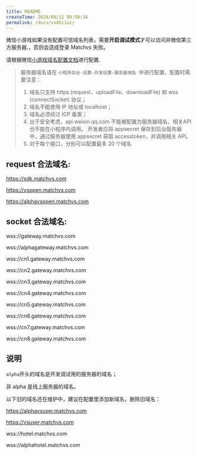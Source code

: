 ```yaml
---
title: README
createTime: 2024/09/11 09:50:34
permalink: /docs/vv4hi1xi/
---
```

微信小游戏如果没有配置可信域名列表，需要**开启调试模式**才可以访问非微信第三方服务器.，否则会造成登录 Matchvs 失败。 

请根据微信[小游戏域名配置文档](https://developers.weixin.qq.com/miniprogram/dev/framework/ability/network.html)进行配置.
> 服务器域名请在 `小程序后台-设置-开发设置-服务器域名 `中进行配置，配置时需要注意：
>
> 1. 域名只支持 https (request、uploadFile、downloadFile) 和 wss (connectSocket) 协议；  
> 2. 域名不能使用 IP 地址或 localhost；
> 3. 域名必须经过 ICP 备案；
> 4. 出于安全考虑，api.weixin.qq.com 不能被配置为服务器域名，相关API也不能在小程序内调用。 开发者应将 appsecret 保存到后台服务器中，通过服务器使用 appsecret 获取 accesstoken，并调用相关 API。
> 5. 对于每个接口，分别可以配置最多 20 个域名  

## request 合法域名:

https://sdk.matchvs.com

https://vsopen.matchvs.com

https://alphavsopen.matchvs.com



## socket 合法域名:
wss://gateway.matchvs.com  

wss://alphagateway.matchvs.com  

wss://cn1.gateway.matchvs.com    

wss://cn2.gateway.matchvs.com     

wss://cn3.gateway.matchvs.com    

wss://cn4.gateway.matchvs.com   

wss://cn5.gateway.matchvs.com     

wss://cn6.gateway.matchvs.com     

wss://cn7.gateway.matchvs.com    

wss://cn8.gateway.matchvs.com   






## 说明
`alpha`开头的域名是开发调试用的服务器的域名；

非 alpha 是线上服务器的域名。

以下旧的域名还在维护中，建议在配置里添加新域名，删除旧域名：  

https://alphavsuser.matchvs.com  

https://vsuser.matchvs.com  

wss://hotel.matchvs.com

wss://alphahotel.matchvs.com
